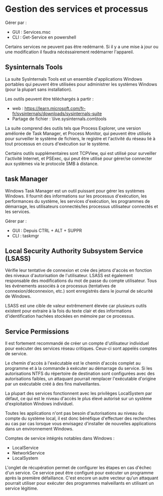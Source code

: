 # Gestion des services et processus

Gérer par :

* GUI : Services.msc
* CLI : Get-Service en powershell

Certains services ne peuvent pas être redémarré. Si il y a une mise à jour ou une modification il faudra nécéssairement redémarrer l'appareil.

## Sysinternals Tools

La suite SysInternals Tools est un ensemble d'applications Windows portables qui peuvent être utilisées pour administrer les systèmes Windows (pour la plupart sans installation). 

Les outils peuvent être téléchargés à partir :

* web : https://learn.microsoft.com/fr-fr/sysinternals/downloads/sysinternals-suite
* Partage de fichier : \\live.sysinternals.com\tools


La suite comprend des outils tels que Process Explorer, une version améliorée de Task Manager, et Process Monitor, qui peuvent être utilisés pour surveiller le système de fichiers, le registre et l'activité du réseau lié à tout processus en cours d'exécution sur le système. 

Certains outils supplémentaires sont TCPView, qui est utilisé pour surveiller l'activité Internet, et PSExec, qui peut être utilisé pour gérer/se connecter aux systèmes via le protocole SMB à distance.


## task Manager 

Windows Task Manager est un outil puissant pour gérer les systèmes Windows. Il fournit des informations sur les processus d'exécution, les performances du système, les services d'exécution, les programmes de démarrage, les utilisateurs connectés/les processus utilisateur connectés et les services.

Gérer par :

* GUI : Depuis CTRL + ALT + SUPPR
* CLI : taskmgr

## Local Security Authority Subsystem Service (LSASS) 

Vérifie leur tentative de connexion et crée des jetons d'accès en fonction des niveaux d'autorisation de l'utilisateur. LSASS est également responsable des modifications du mot de passe du compte utilisateur. Tous les événements associés à ce processus (tentatives de connexion/déconnexion, etc.) sont enregistrés dans le journal de sécurité de Windows. 

LSASS est une cible de valeur extrêmement élevée car plusieurs outils existent pour extraire à la fois du texte clair et des informations d'identification hachées stockées en mémoire par ce processus.

## Service Permissions

Il est fortement recommandé de créer un compte d'utilisateur individuel pour exécuter des services réseau critiques. Ceux-ci sont appelés comptes de service.

Le chemin d'accès à l'exécutable est le chemin d'accès complet au programme et à la commande à exécuter au démarrage du service. Si les autorisations NTFS du répertoire de destination sont configurées avec des autorisations faibles, un attaquant pourrait remplacer l'exécutable d'origine par un exécutable créé à des fins malveillantes.

La plupart des services fonctionnent avec les privilèges LocalSystem par défaut, ce qui est le niveau d'accès le plus élevé autorisé sur un système d'exploitation Windows individuel. 

Toutes les applications n'ont pas besoin d'autorisations au niveau du compte du système local, il est donc bénéfique d'effectuer des recherches au cas par cas lorsque vous envisagez d'installer de nouvelles applications dans un environnement Windows. 

Comptes de service intégrés notables dans Windows : 

* LocalService
* NetworkService
* LocalSystem

L'onglet de récupération permet de configurer les étapes en cas d'échec d'un service. Ce service peut être configuré pour exécuter un programme après la première défaillance. C'est encore un autre vecteur qu'un attaquant pourrait utiliser pour exécuter des programmes malveillants en utilisant un service légitime.


